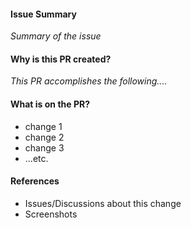 <!-- NOTE: this file is managed by terraform -->
<!-- Describe the issue -->
#### Issue Summary
_Summary of the issue_


<!-- What's the goal of the Pull Request? -->
#### Why is this PR created?

_This PR accomplishes the following...._


<!-- What's been changed by this PR? -->
#### What is on the PR?

* change 1
* change 2
* change 3
* ...etc.


<!-- Add/ remove links as appropriate -->
#### References

* Issues/Discussions about this change
* Screenshots
